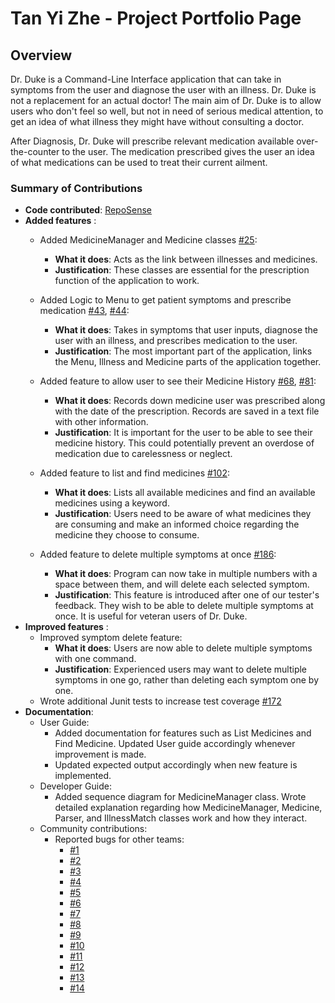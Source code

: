 [comment]: <> (//@@author tanyizhe)
# Tan Yi Zhe - Project Portfolio Page


## Overview
Dr. Duke is a Command-Line Interface application that can take in symptoms from the user
and diagnose the user with an illness. Dr. Duke is not a replacement for an actual doctor! 
The main aim of Dr. Duke is to allow users who don't feel so well, but not in need 
of serious medical attention, to get an idea of what illness they might have without
consulting a doctor.

After Diagnosis, Dr. Duke will prescribe relevant medication available over-the-counter
to the user. The medication prescribed gives the user an idea of what medications
can be used to treat their current ailment.

### Summary of Contributions
* **Code contributed**: [RepoSense](https://nus-cs2113-ay2223s2.github.io/tp-dashboard/?search=tanyizhe&breakdown=true)
* **Added features** :
    * Added MedicineManager and Medicine classes [#25](https://github.com/AY2223S2-CS2113-W13-1/tp/pull/25):
        * **What it does**: Acts as the link between illnesses and medicines.
        * **Justification**: These classes are essential for the prescription function of the application to work.
    
    * Added Logic to Menu to get patient symptoms and prescribe medication [#43](https://github.com/AY2223S2-CS2113-W13-1/tp/pull/43),
  [#44](https://github.com/AY2223S2-CS2113-W13-1/tp/pull/44):
      * **What it does**: Takes in symptoms that user inputs, diagnose the user with an illness,
        and prescribes medication to the user.
      * **Justification**: The most important part of the application, links the Menu, Illness and Medicine
        parts of the application together.
    
    * Added feature to allow user to see their Medicine History [#68](https://github.com/AY2223S2-CS2113-W13-1/tp/pull/68),
      [#81](https://github.com/AY2223S2-CS2113-W13-1/tp/pull/81):
      * **What it does**: Records down medicine user was prescribed along with the date of the
        prescription. Records are saved in a text file with other information.
      * **Justification**: It is important for the user to be able to see their medicine history.
        This could potentially prevent an overdose of medication due to carelessness or neglect.
    
    * Added feature to list and find medicines [#102](https://github.com/AY2223S2-CS2113-W13-1/tp/pull/102):
      * **What it does**: Lists all available medicines and find an available medicines using a keyword.
      *  **Justification**: Users need to be aware of what medicines they are consuming and
       make an informed choice regarding the medicine they choose to consume.
    
    * Added feature to delete multiple symptoms at once [#186](https://github.com/AY2223S2-CS2113-W13-1/tp/pull/186):
      * **What it does**: Program can now take in multiple numbers with a space between them, and will delete each 
            selected symptom.
      * **Justification**: This feature is introduced after one of our tester's feedback. They wish to be able to delete 
        multiple symptoms at once. It is useful for veteran users of Dr. Duke.
* **Improved features** :
  * Improved symptom delete feature:
    *  **What it does**: Users are now able to delete multiple symptoms with one command.
    *  **Justification**: Experienced users may want to delete multiple symptoms in one go,
        rather than deleting each symptom one by one.
  * Wrote additional Junit tests to increase test coverage [#172](https://github.com/AY2223S2-CS2113-W13-1/tp/pull/172)
* **Documentation**:
    * User Guide:
        * Added documentation for features such as List Medicines and Find Medicine. Updated User guide accordingly
            whenever improvement is made.
        * Updated expected output accordingly when new feature is implemented.
    * Developer Guide:
        * Added sequence diagram for MedicineManager class. Wrote detailed explanation regarding
            how MedicineManager, Medicine, Parser, and IllnessMatch classes work and how they interact.
  * Community contributions:
    * Reported bugs for other teams:
      * [#1](https://github.com/tanyizhe/ped/issues/1)
      * [#2](https://github.com/tanyizhe/ped/issues/2)
      * [#3](https://github.com/tanyizhe/ped/issues/3)
      * [#4](https://github.com/tanyizhe/ped/issues/4)
      * [#5](https://github.com/tanyizhe/ped/issues/5)
      * [#6](https://github.com/tanyizhe/ped/issues/6)
      * [#7](https://github.com/tanyizhe/ped/issues/7)
      * [#8](https://github.com/tanyizhe/ped/issues/8)
      * [#9](https://github.com/tanyizhe/ped/issues/9)
      * [#10](https://github.com/tanyizhe/ped/issues/10)
      * [#11](https://github.com/tanyizhe/ped/issues/11)
      * [#12](https://github.com/tanyizhe/ped/issues/12)
      * [#13](https://github.com/tanyizhe/ped/issues/13)
      * [#14](https://github.com/tanyizhe/ped/issues/14)
